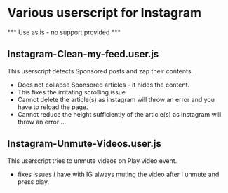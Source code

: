 # Various userscript for Instagram

*** Use as is - no support provided ***

## Instagram-Clean-my-feed.user.js
This userscript detects Sponsored posts and zap their contents.
- Does not collapse Sponsored articles - it hides the content.
- This fixes the irritating scrolling issue
- Cannot delete the article(s) as instagram will throw an error and you have to reload the page.
- Cannot reduce the height sufficiently of the article(s) as instagram will throw an error ...


## Instagram-Unmute-Videos.user.js
This userscript tries to unmute videos on Play video event.
- fixes issues *I* have with IG always muting the video after I unmute and press play.
